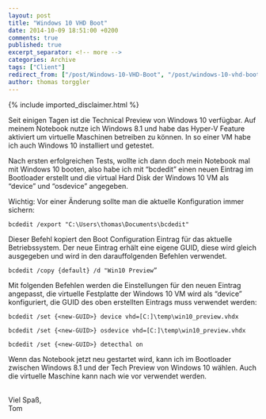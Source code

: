 ```yaml
---
layout: post
title: "Windows 10 VHD Boot"
date: 2014-10-09 18:51:00 +0200
comments: true
published: true
excerpt_separator: <!-- more -->
categories: Archive
tags: ["Client"]
redirect_from: ["/post/Windows-10-VHD-Boot", "/post/windows-10-vhd-boot"]
author: thomas torggler
---
```

<!-- more -->
{% include imported_disclaimer.html %}
<p>Seit einigen Tagen ist die Technical Preview von Windows 10 verfügbar. Auf meinem Notebook nutze ich Windows 8.1 und habe das Hyper-V Feature aktiviert um virtuelle Maschinen betreiben zu können. In so einer VM habe ich auch Windows 10 installiert und getestet.</p> <p>Nach ersten erfolgreichen Tests, wollte ich dann doch mein Notebook mal mit Windows 10 booten, also habe ich mit “bcdedit” einen neuen Eintrag im Bootloader erstellt und die virtual Hard Disk der Windows 10 VM als “device” und “osdevice” angegeben.</p> <p>Wichtig: Vor einer Änderung sollte man die aktuelle Konfiguration immer sichern:</p> <p><code>bcdedit /export "C:\Users\thomas\Documents\bcdedit"</code></p> <p>Dieser Befehl kopiert den Boot Configuration Eintrag für das aktuelle Betriebssystem. Der neue Eintrag erhält eine eigene GUID, diese wird gleich ausgegeben und wird in den darauffolgenden Befehlen verwendet.</p> <p><code>bcdedit /copy {default} /d "Win10 Preview”</code></p> <p>Mit folgenden Befehlen werden die Einstellungen für den neuen Eintrag angepasst, die virtuelle Festplatte der Windows 10 VM wird als “device” konfiguriert, die GUID des oben erstellten Eintrags muss verwendet werden: <p><code>bcdedit /set {&lt;new-GUID&gt;} device vhd=[C:]\temp\win10_preview.vhdx <p>bcdedit /set {&lt;new-GUID&gt;} osdevice vhd=[C:]\temp\win10_preview.vhdx <p>bcdedit /set {&lt;new-GUID&gt;} detecthal on</code></p> <p>Wenn das Notebook jetzt neu gestartet wird, kann ich im Bootloader zwischen Windows 8.1 und der Tech Preview von Windows 10 wählen. Auch die virtuelle Maschine kann nach wie vor verwendet werden. <p><br>Viel Spaß,<br>Tom&nbsp; </p>
